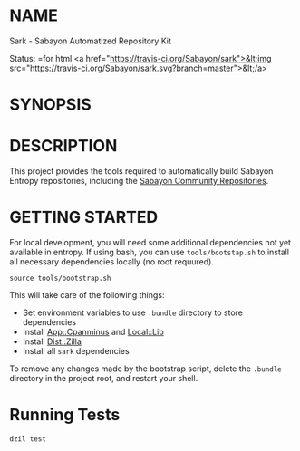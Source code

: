 # NAME

Sark - Sabayon Automatized Repository Kit

Status: =for html &lt;a href="https://travis-ci.org/Sabayon/sark">&lt;img src="https://travis-ci.org/Sabayon/sark.svg?branch=master">&lt;/a>

# SYNOPSIS

# DESCRIPTION

This project provides the tools required to automatically build Sabayon
Entropy repositories, including the
[Sabayon Community Repositories](https://sabayon.github.io/community-website/).

# GETTING STARTED

For local development, you will need some additional dependencies not yet
available in entropy. If using bash, you can use `tools/bootstap.sh` to
install all necessary dependencies locally (no root requured).

    source tools/bootstrap.sh

This will take care of the following things:

- Set environment variables to use `.bundle` directory to store dependencies
- Install [App::Cpanminus](https://metacpan.org/pod/App::Cpanminus) and [Local::Lib](https://metacpan.org/pod/Local::Lib)
- Install [Dist::Zilla](https://metacpan.org/pod/Dist::Zilla)
- Install all `sark` dependencies

To remove any changes made by the bootstrap script, delete the `.bundle`
directory in the project root, and restart your shell.

# Running Tests

    dzil test
